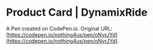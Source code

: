 #  Product Card | DynamixRide

A Pen created on CodePen.io. Original URL: [https://codepen.io/nothing4us/pen/oNyrJYd](https://codepen.io/nothing4us/pen/oNyrJYd).

